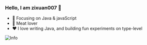 ### Hello, I am zixuan007 👋


- :orange_book: Focusing on Java & javaScript
- :meat_on_bone: Meat lover
- ❤️ I love writing Java, and building fun experiments on type-level


![Info](https://github-readme-stats.vercel.app/api?username=violets007&show_icons=true&theme=dracula)









